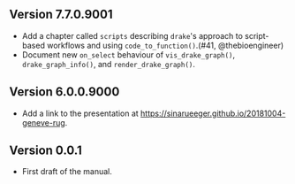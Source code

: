 ## Version 7.7.0.9001

- Add a chapter called `scripts` describing `drake`'s approach to script-based workflows and using `code_to_function()`.(#41, @thebioengineer) 
- Document new `on_select` behaviour of `vis_drake_graph()`, `drake_graph_info()`, and `render_drake_graph()`.

## Version 6.0.0.9000

- Add a link to the presentation at https://sinarueeger.github.io/20181004-geneve-rug.

## Version 0.0.1

- First draft of the manual.
